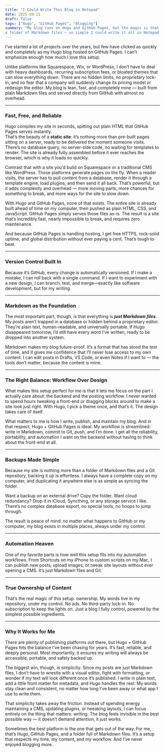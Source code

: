 ```yaml
---
title: "I Could Write This Blog in Notepad"
date: 2025-09-21
draft: false
tags: ["Hugo", "GitHub Pages", "Blogging"]
summary: "My blog runs on Hugo and GitHub Pages, but the magic is that underneath it’s just 
a folder of Markdown files — so simple I could write it all in Notepad."
---
```


I’ve started a lot of projects over the years, but few have clicked as quickly and completely 
as my Hugo blog hosted on GitHub Pages. I can’t emphasize enough how much I love this setup.

Unlike platforms like Squarespace, Wix, or WordPress, I don’t have to deal with heavy 
dashboards, recurring subscription fees, or bloated themes that can slow everything down. There 
are no hidden limits, no proprietary lock-in, and no fear that a company will suddenly change 
its pricing model or redesign the editor. My blog is lean, fast, and completely mine — built 
from plain Markdown files and served directly from GitHub with almost no overhead.

---

### Fast, Free, and Reliable

Hugo compiles my site in seconds, spitting out plain HTML that GitHub Pages serves instantly.  
That’s the beauty of a **static site**: it’s nothing more than pre-built pages sitting on a 
server, ready to be delivered the moment someone visits. There’s no database query, no 
server-side code, no waiting for templates to render. The site is already fully assembled 
before it ever reaches the browser, which is why it loads so quickly.

Contrast that with a site you’d build on Squarespace or a traditional CMS like WordPress. 
Those platforms generate pages on the fly. When a reader visits, the server has to pull content 
from a database, render it through a template engine, load plugins, and then send it all back. 
That’s powerful, but it adds complexity and overhead — more moving parts, more chances for 
something to break, and more ways for the site to slow down.

With Hugo and GitHub Pages, none of that exists. The entire site is already built ahead of 
time on my computer, then pushed as plain HTML, CSS, and JavaScript. GitHub Pages simply 
serves those files as-is. The result is a site that’s incredibly fast, nearly impossible to 
break, and requires zero maintenance.

And because GitHub Pages is handling hosting, I get free HTTPS, rock-solid uptime, and 
global distribution without ever paying a cent. That’s tough to beat.

---

### Version Control Built In

Because it’s GitHub, every change is automatically versioned. If I make a mistake, I can roll 
back with a single command. If I want to experiment with a new design, I can branch, test, and 
merge—exactly like software development, but for my writing.

---

### Markdown as the Foundation

The most important part, though, is that everything is _**just Markdown files**_. My posts aren’t 
trapped in a database or hidden behind a proprietary editor. They’re plain text, human-readable, 
and universally portable. If Hugo disappeared tomorrow, I’d still have every word I’ve written, 
ready to be dropped into another system.

Markdown makes my blog future-proof. It’s a format that has stood the test of time, and it 
gives me confidence that I’ll never lose access to my own content. I can edit posts in Drafts, 
VS Code, or even Notes if I want to — the tools don’t matter, because the content is mine.

---

### The Right Balance: Workflow Over Design

What makes this setup perfect for me is that it lets me focus on the part I actually care 
about: the backend and the posting workflow. I never wanted to spend hours tweaking a front-end 
or dragging blocks around to make a site look just right. With Hugo, I pick a theme once, 
and that’s it. The design takes care of itself.

What matters to me is how I write, publish, and maintain my blog. And in that respect, Hugo + 
GitHub Pages is ideal. My workflow is streamlined: write in Markdown, commit to Git, push, 
and I’m done. I get all the reliability, portability, and automation I want on the backend 
without having to think about the front-end at all.

---

### Backups Made Simple

Because my site is nothing more than a folder of Markdown files and a Git repository, backing 
it up is effortless. I always have a complete copy on my computer, and duplicating it anywhere 
else is as simple as syncing the folder.  

Want a backup on an external drive? Copy the folder. Want cloud redundancy? Drop it in iCloud, 
Syncthing, or any storage service I like. There’s no complex database export, no special tools, 
no hoops to jump through.  

The result is peace of mind: no matter what happens to GitHub or my computer, my blog exists 
in multiple places, always under my control.

---

### Automation Heaven

One of my favorite parts is how well this setup fits into my automation workflows. From 
Shortcuts on my iPhone to custom scripts on my Mac, I can publish new posts, upload images, 
or tweak site layouts without ever opening a CMS. It’s just Markdown files and Git.

---

### True Ownership of Content

That’s the real magic of this setup: ownership. My words live in my repository, under my 
control. No ads. No third-party lock-in. No subscription to keep the lights on. Just a blog 
I fully control, powered by the simplest possible ingredients.

---

### Why It Works for Me

There are plenty of publishing platforms out there, but Hugo + GitHub Pages hits the balance 
I’ve been chasing for years. It’s fast, reliable, and deeply personal. Most importantly, it 
ensures my writing will always be accessible, portable, and safely backed up.

The biggest win, though, is simplicity. Since my posts are just Markdown files, I don’t have 
to wrestle with a visual editor, fight with formatting, or wonder if my text will look 
different once it’s published. I write in plain text, add a little front matter for metadata, 
and Hugo handles the rest. My words stay clean and consistent, no matter how long I’ve been 
away or what app I use to write them.

That simplicity takes away the friction. Instead of spending energy maintaining a CMS, 
updating plugins, or tweaking layouts, I can focus entirely on the thing that matters: 
writing. The blog feels invisible in the best possible way — it doesn’t demand attention, it 
just works.

Sometimes the best platform is the one that gets out of the way. For me, that’s Hugo, GitHub 
Pages, and a folder full of Markdown files. It’s a setup that respects my time, my content, 
and my workflow. And I’ve never enjoyed blogging more.